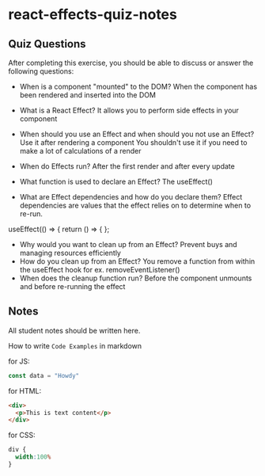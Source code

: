 # react-effects-quiz-notes

## Quiz Questions

After completing this exercise, you should be able to discuss or answer the following questions:

- When is a component "mounted" to the DOM?
When the component has been rendered and inserted into the DOM

- What is a React Effect?
It allows you to perform side effects in your component
- When should you use an Effect and when should you not use an Effect?
Use  it after rendering a component
You shouldn't use it if you need to make a lot of calculations of a render
- When do Effects run?
After the first render and after every update
- What function is used to declare an Effect?
The useEffect()
- What are Effect dependencies and how do you declare them?
Effect dependencies  are values that the effect relies on to determine when to re-run.

useEffect(() => {
  return () => {
  };
- Why would you want to clean up from an Effect?
Prevent buys and managing resources efficiently
- How do you clean up from an Effect?
You remove a function from within the useEffect hook for ex. removeEventListener()
- When does the cleanup function run?
Before the component unmounts and before re-running the effect

## Notes

All student notes should be written here.


How to write `Code Examples` in markdown

for JS:
```javascript
const data = "Howdy"
```

for HTML:
```html
<div>
  <p>This is text content</p>
</div>
```

for CSS:
```css
div {
  width:100%
}
```
